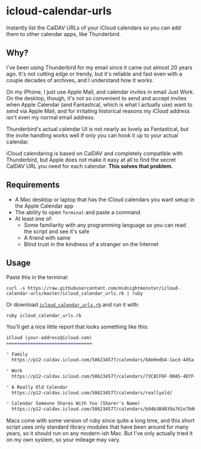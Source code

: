 # icloud-calendar-urls

Instantly list the CalDAV URLs of your iCloud calendars so you can add them to other calendar apps, like Thunderbird.

## Why?

I've been using Thunderbird for my email since it came out almost 20 years ago. It's not cutting edge or trendy, but it's reliable and fast even with a couple decades of archives, and I understand how it works.

On my iPhone, I just use Apple Mail, and calendar invites in email Just Work. On the desktop, though, it's not so convenient to send and accept invites when Apple Calendar (and Fantastical, which is what I actually use) want to send via Apple Mail, and for irritating historical reasons my iCloud address isn't even my normal email address.

Thunderbird's actual calendar UI is not nearly as lovely as Fantastical, but the invite handling works well if only you can hook it up to your actual calendar.

iCloud calendaring is based on CalDAV and completely compatible with Thunderbird, but Apple does not make it easy at all to find the secret CalDAV URL you need for each calendar. **This solves that problem.**

## Requirements

* A Mac desktop or laptop that has the iCloud calendars you want setup in the Apple Calendar app
* The ability to open `Terminal` and paste a command
* At least one of:
  * Some familiarity with any programming language so you can read the script and see it's safe
  * A friend with same
  * Blind trust in the kindness of a stranger on the Internet
  
## Usage

Paste this in the terminal:

```shell
curl -s https://raw.githubusercontent.com/midnightmonster/icloud-calendar-urls/master/icloud_calendar_urls.rb | ruby
```

Or download [`icloud_calendar_urls.rb`](https://raw.githubusercontent.com/midnightmonster/icloud-calendar-urls/master/icloud_calendar_urls.rb) and run it with:

```shell
ruby icloud_calendar_urls.rb
```

You'll get a nice little report that looks something like this:

```markdown
iCloud (your-address@icloud.com)
================================

* Family 
  https://p12-caldav.icloud.com/586234577/calendars/b8e0edb4-1acd-445a-b20e-66a1bf964bb7/

* Work 
  https://p12-caldav.icloud.com/586234577/calendars/73C8CF6F-98A5-4D7F-9801-C987F5AC1529/

* A Really Old Calendar 
  https://p12-caldav.icloud.com/586234577/calendars/reallyold/

* Calendar Someone Shares With You (Sharer's Name)
  https://p12-caldav.icloud.com/586234577/calendars/b94b384039a761e70d632beb4373eb8d4cac0e06f4133f446b6bcc40b9e159a4/
```

Macs come with some version of ruby since quite a long time, and this short script uses only standard library modules that have been around for many years, so it should run on any modern-ish Mac. But I've only actually tried it on my own system, so your mileage may vary.
